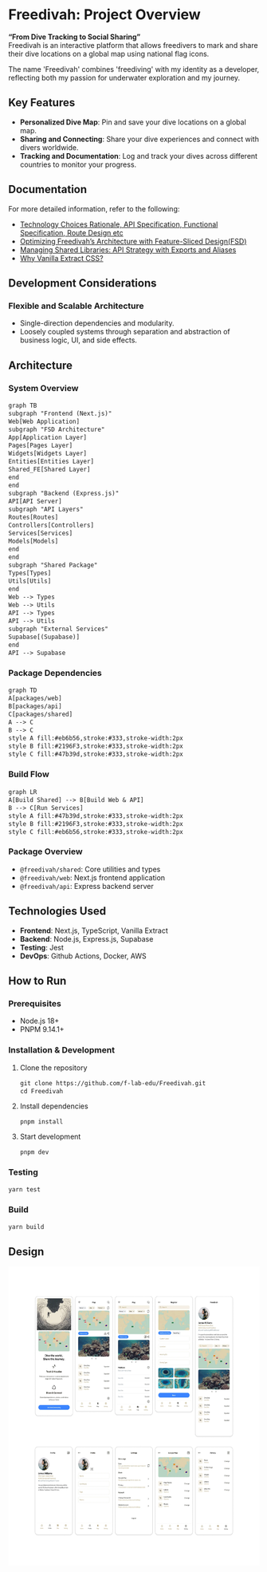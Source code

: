 # Freedivah: Project Overview
**“From Dive Tracking to Social Sharing”**  
Freedivah is an interactive platform that allows freedivers to mark and share their dive locations on a global map using national flag icons.

The name 'Freedivah' combines 'freediving' with my identity as a developer, reflecting both my passion for underwater exploration and my journey.

## Key Features

- **Personalized Dive Map**: Pin and save your dive locations on a global map.
- **Sharing and Connecting**: Share your dive experiences and connect with divers worldwide.
- **Tracking and Documentation**: Log and track your dives across different countries to monitor your progress.
  
## Documentation
For more detailed information, refer to the following:
- [Technology Choices Rationale, API Specification, Functional Specification, Route Design etc](https://jiah827.notion.site/Project-Freedivah-10f4ef50e633807387d4c9307d622bdb?pvs=74)
- [Optimizing Freedivah’s Architecture with Feature-Sliced Design(FSD)](https://www.notion.so/jiah827/Optimizing-Freedivah-s-Architecture-with-Feature-Sliced-Design-1134ef50e63380b1b47bea0cc16f5f64)
- [Managing Shared Libraries: API Strategy with Exports and Aliases](https://www.notion.so/jiah827/exports-alias-API-1434ef50e63380a3aacad6eb9b7fec3b)
- [Why Vanilla Extract CSS?](https://www.notion.so/jiah827/CSS-1424ef50e633802ab39cec3730fe2d74)

## Development Considerations

### Flexible and Scalable Architecture
   - Single-direction dependencies and modularity.
   - Loosely coupled systems through separation and abstraction of business logic, UI, and side effects. 
  
## Architecture
### System Overview
```mermaid
graph TB
subgraph "Frontend (Next.js)"
Web[Web Application]
subgraph "FSD Architecture"
App[Application Layer]
Pages[Pages Layer]
Widgets[Widgets Layer]
Entities[Entities Layer]
Shared_FE[Shared Layer]
end
end
subgraph "Backend (Express.js)"
API[API Server]
subgraph "API Layers"
Routes[Routes]
Controllers[Controllers]
Services[Services]
Models[Models]
end
end
subgraph "Shared Package"
Types[Types]
Utils[Utils]
end
Web --> Types
Web --> Utils
API --> Types
API --> Utils
subgraph "External Services"
Supabase[(Supabase)]
end
API --> Supabase
```
### Package Dependencies
```mermaid
graph TD
A[packages/web]
B[packages/api]
C[packages/shared]
A --> C
B --> C
style A fill:#eb6b56,stroke:#333,stroke-width:2px
style B fill:#2196F3,stroke:#333,stroke-width:2px
style C fill:#47b39d,stroke:#333,stroke-width:2px
```
### Build Flow
```mermaid
graph LR
A[Build Shared] --> B[Build Web & API]
B --> C[Run Services]
style A fill:#47b39d,stroke:#333,stroke-width:2px
style B fill:#2196F3,stroke:#333,stroke-width:2px
style C fill:#eb6b56,stroke:#333,stroke-width:2px
```
### Package Overview
- `@freedivah/shared`: Core utilities and types
- `@freedivah/web`: Next.js frontend application
- `@freedivah/api`: Express backend server

## Technologies Used
   - **Frontend**: Next.js, TypeScript, Vanilla Extract
   - **Backend**: Node.js, Express.js, Supabase
   - **Testing**: Jest
   - **DevOps**: Github Actions, Docker, AWS

## How to Run
### Prerequisites
- Node.js 18+ 
- PNPM 9.14.1+

### Installation & Development
1. Clone the repository
   ```
   git clone https://github.com/f-lab-edu/Freedivah.git
   cd Freedivah
   ```
2. Install dependencies
   ```
   pnpm install
   ```
3. Start development
   ```
   pnpm dev
   ```
### Testing
   ```
   yarn test 
   ```
### Build
   ```
   yarn build
   ```

## Design
<img src="docs/images/Freedivah_Design.webp" alt="Freedivah Design" style="width: auto; height: 600px" />







